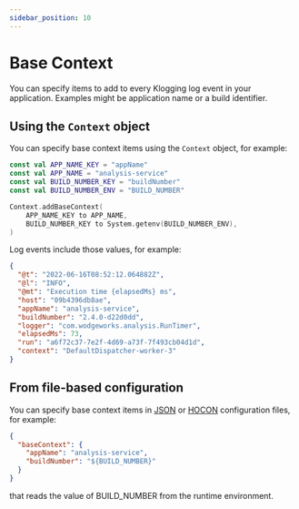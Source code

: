```yaml
---
sidebar_position: 10
---
```


# Base Context

You can specify items to add to every Klogging log event in your application.
Examples might be application name or a build identifier.

## Using the `Context` object

You can specify base context items using the `Context` object, for example:

```kotlin
const val APP_NAME_KEY = "appName"
const val APP_NAME = "analysis-service"
const val BUILD_NUMBER_KEY = "buildNumber"
const val BUILD_NUMBER_ENV = "BUILD_NUMBER"

Context.addBaseContext(
    APP_NAME_KEY to APP_NAME,
    BUILD_NUMBER_KEY to System.getenv(BUILD_NUMBER_ENV),
)
```

Log events include those values, for example:

```json
{
  "@t": "2022-06-16T08:52:12.064882Z",
  "@l": "INFO",
  "@mt": "Execution time {elapsedMs} ms",
  "host": "09b4396db8ae",
  "appName": "analysis-service",
  "buildNumber": "2.4.0-d22d0dd",
  "logger": "com.wodgeworks.analysis.RunTimer",
  "elapsedMs": 73,
  "run": "a6f72c37-7e2f-4d69-a73f-7f493cb04d1d",
  "context": "DefaultDispatcher-worker-3"
}
```

## From file-based configuration

You can specify base context items in [JSON](../configuration/json)
or [HOCON](../configuration/hocon) configuration files, for example:

```json
{
  "baseContext": {
    "appName": "analysis-service",
    "buildNumber": "${BUILD_NUMBER}"
  }
}
```

that reads the value of BUILD_NUMBER from the runtime environment.
